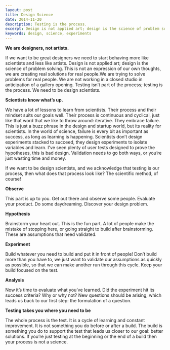 ```yaml
---
layout: post
title: Design Science
date: 2014-11-20
description: Testing is the process.
excerpt: Design is not applied art; design is the science of problem solving.
keywords: design, science, experiments
---
```


**We are designers, not artists.**

If we want to be great designers we need to start behaving more like scientists and less like artists. Design is not applied art; design is the science of problem solving. This is not an expression of our own thoughts, we are creating real solutions for real people.We are trying to solve problems for real people. We are not working in a closed studio in anticipation of a gallery opening. Testing isn’t part of the process; testing is the process. We need to be design scientists.


**Scientists know what’s up.**

We have a lot of lessons to learn from scientists. Their process and their mindset suits our goals well. Their process is continuous and cyclical, just like that word that we like to throw around: iterative. They embrace failure. This is just a buzz phrase in the design and startup world, but its reality for scientists. In the world of science, failure is every bit as important as success, as long as learning is happening. Scientists don’t design experiments stacked to succeed, they design experiments to isolate variables and learn. I've seen plenty of user tests designed to prove the hypotheses, this is bad design. Validation needs to go both ways, or you’re just wasting time and money.

If we want to be design scientists, and we acknowledge that testing is our process, then what does that process look like? The scientific method, of course!


**Observe**

This part is up to you. Get out there and observe some people. Evaluate your product. Do some daydreaming. Discover your design problem.


**Hypothesis**

Brainstorm your heart out. This is the fun part. A lot of people make the mistake of stopping here, or going straight to build after brainstorming. These are assumptions that need validated.


**Experiment**

Build whatever you need to build and put it in front of people! Don’t build more than you have to, we just want to validate our assumptions as quickly as possible, so that we can make another run through this cycle. Keep your build focused on the test. 


**Analysis**

Now it’s time to evaluate what you’ve learned. Did the experiment hit its success criteria? Why or why not? New questions should be arising, which leads us back to our first step: the formulation of a question.


**Testing takes you where you need to be**

The whole process is the test. It is a cycle of learning and constant improvement. It is not something you do before or after a build. The build is something you do to support the test that leads us closer to our goal: better solutions. If you’re just testing at the beginning or the end of a build then your process is not a science. 